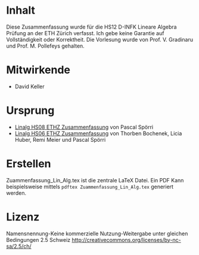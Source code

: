 # Inhalt

Diese Zusammenfassung wurde für die HS12 D-INFK Lineare Algebra Prüfung an der ETH Zürich verfasst. Ich gebe keine Garantie auf Vollständigkeit oder Korrektheit. Die Vorlesung wurde von Prof. V. Gradinaru und Prof. M. Pollefeys gehalten.

# Mitwirkende

- David Keller

# Ursprung

- [Linalg HS08 ETHZ Zusammenfassung](https://svn.vis.ethz.ch/svn/zusammenfassungen/Basisjahr/08/LinAlg/spoerrip/) von Pascal Spörri
- [Linalg HS06 ETHZ Zusammenfassung](https://svn.vis.ethz.ch/svn/zusammenfassungen/Basisjahr/07/bthorben/LinAlg/) von Thorben Bochenek, Licia Huber, Remi Meier und Pascal Spörri

# Erstellen
Zuammenfassung_Lin_Alg.tex ist die zentrale LaTeX Datei. Ein PDF Kann beispielsweise mittels `pdftex Zuammenfassung_Lin_Alg.tex` generiert werden.

# Lizenz
Namensnennung-Keine kommerzielle Nutzung-Weitergabe unter gleichen Bedingungen 2.5 Schweiz
<http://creativecommons.org/licenses/by-nc-sa/2.5/ch/>